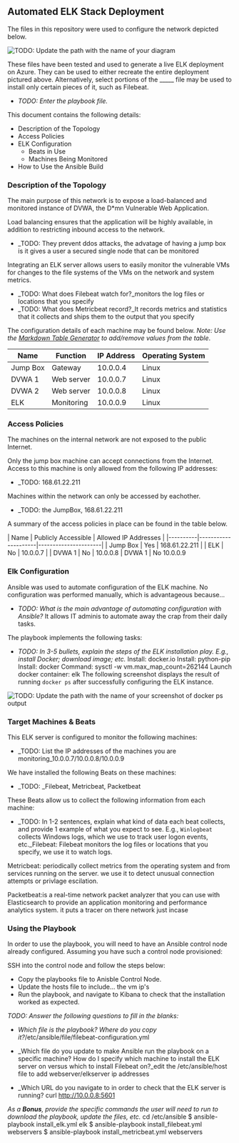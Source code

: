 ## Automated ELK Stack Deployment

The files in this repository were used to configure the network depicted below.

![TODO: Update the path with the name of your diagram](Images/diagram_filename.png)

These files have been tested and used to generate a live ELK deployment on Azure. They can be used to either recreate the entire deployment pictured above. Alternatively, select portions of the _____ file may be used to install only certain pieces of it, such as Filebeat.

  - _TODO: Enter the playbook file._

This document contains the following details:
- Description of the Topology
- Access Policies
- ELK Configuration
  - Beats in Use
  - Machines Being Monitored
- How to Use the Ansible Build


### Description of the Topology

The main purpose of this network is to expose a load-balanced and monitored instance of DVWA, the D*mn Vulnerable Web Application.

Load balancing ensures that the application will be highly available, in addition to restricting inbound access to the network.
- _TODO: They prevent ddos attacks, the advatage of having a jump box is it gives a user a secured single node that can be monitored 

Integrating an ELK server allows users to easily monitor the vulnerable VMs for changes to the file systems of the VMs on the network and system metrics.
- _TODO: What does Filebeat watch for?_monitors the log files or locations that you specify
- _TODO: What does Metricbeat record?_It records metrics and statistics that it collects and ships them to the output that you specify

The configuration details of each machine may be found below.
_Note: Use the [Markdown Table Generator](http://www.tablesgenerator.com/markdown_tables) to add/remove values from the table_.

| Name     | Function | IP Address | Operating System |
|----------|----------|------------|------------------|
| Jump Box | Gateway  | 10.0.0.4   | Linux            |
| DVWA 1   |Web server| 10.0.0.7   | Linux            |
| DVWA 2   |Web server| 10.0.0.8   | Linux            |
| ELK      |Monitoring| 10.0.0.9   | Linux            |

### Access Policies

The machines on the internal network are not exposed to the public Internet. 

Only the jump box machine can accept connections from the Internet. Access to this machine is only allowed from the following IP addresses:
- _TODO: 168.61.22.211

Machines within the network can only be accessed by eachother.
- _TODO: the JumpBox, 168.61.22.211

A summary of the access policies in place can be found in the table below.

| Name     | Publicly Accessible | Allowed IP Addresses |
|----------|---------------------|----------------------|           | Jump Box | Yes                 | 168.61.22.211        |
| ELK      | No                  | 10.0.0.7             |
| DVWA 1   | No                  | 10.0.0.8             |
  DVWA 1   | No                    10.0.0.9  

### Elk Configuration

Ansible was used to automate configuration of the ELK machine. No configuration was performed manually, which is advantageous because...
- _TODO: What is the main advantage of automating configuration with Ansible?_ It allows IT adminis to automate away the crap from their daily tasks.

The playbook implements the following tasks:
- _TODO: In 3-5 bullets, explain the steps of the ELK installation play. E.g., install Docker; download image; etc._
Install: docker.io
Install: python-pip
Install: docker
Command: sysctl -w vm.max_map_count=262144
Launch docker container: elk
The following screenshot displays the result of running `docker ps` after successfully configuring the ELK instance.

![TODO: Update the path with the name of your screenshot of docker ps output](Images/docker_ps_output.png)

### Target Machines & Beats
This ELK server is configured to monitor the following machines:
- _TODO: List the IP addresses of the machines you are monitoring_10.0.0.7/10.0.0.8/10.0.0.9

We have installed the following Beats on these machines:
- _TODO: _Filebeat, Metricbeat, Packetbeat

These Beats allow us to collect the following information from each machine:
- _TODO: In 1-2 sentences, explain what kind of data each beat collects, and provide 1 example of what you expect to see. E.g., `Winlogbeat` collects Windows logs, which we use to track user logon events, etc._Filebeat: Filebeat monitors the log files or locations that you specify, we use it to watch logs.

Metricbeat: periodically collect metrics from the operating system and from services running on the server. we use it to detect unusual connection attempts or privlage escilation.

Packetbeat:is a real-time network packet analyzer that you can use with Elasticsearch to provide an application monitoring and performance analytics system. it puts a tracer on there network just incase

### Using the Playbook
In order to use the playbook, you will need to have an Ansible control node already configured. Assuming you have such a control node provisioned: 

SSH into the control node and follow the steps below:
- Copy the playbooks file to Anisble Control Node.
- Update the hosts file to include... the vm ip's
- Run the playbook, and navigate to Kibana to check that the installation worked as expected.

_TODO: Answer the following questions to fill in the blanks:_
- _Which file is the playbook? Where do you copy it?_/etc/ansible/file/filebeat-configuration.yml

- _Which file do you update to make Ansible run the playbook on a specific machine? How do I specify which machine to install the ELK server on versus which to install Filebeat on?_edit the /etc/ansible/host file to add webserver/elkserver ip addresses

- _Which URL do you navigate to in order to check that the ELK server is running? curl http://10.0.0.8:5601

_As a **Bonus**, provide the specific commands the user will need to run to download the playbook, update the files, etc._
  cd /etc/ansible
$ ansible-playbook install_elk.yml elk
$ ansible-playbook install_filebeat.yml webservers
$ ansible-playbook install_metricbeat.yml webservers
